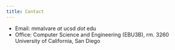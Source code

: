 ```yaml
---
title: Contact
---
```


- Email: mmalvare *at* ucsd *dot* edu
- Office:
  Computer Science and Engineering (EBU3B), rm. 3260
  University of California, San Diego
